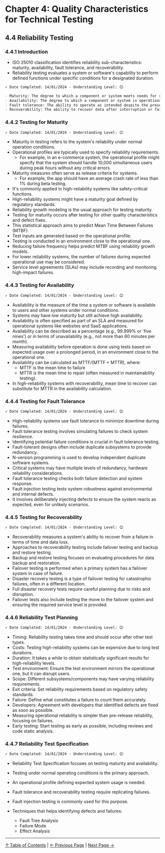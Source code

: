 # Chapter 4: Quality Characteristics for Technical Testing

## 4.4 Reliability Testing

### 4.4.1 Introduction

- ISO 25010 classification identifies reliability sub-characteristics: maturity, availability, fault tolerance, and recoverability.
- Reliability testing evaluates a system or software's capability to perform defined functions under specific conditions for a designated duration.

```markdown
✓ Date Completed: 14/01/2024 - Understanding Level: 😊
```

```markdown
- Maturity: The degree to which a component or system meets needs for reliability under normal operation.
- Availability: The degree to which a component or system is operational and accessible when required for use.
- Fault tolerance: The ability to operate as intended despite the presence of hardware or software faults.
- Recoverability: The ability to recover data after interruption or failure and restore desired state.
```

### 4.4.2 Testing for Maturity

```markdown
✓ Date Completed: 14/01/2024 - Understanding Level: 😐
```

- Maturity in testing refers to the system's reliability under normal operation conditions.
- Operational profiles are typically used to specify reliability requirements.
  - For example, in an e-commerce system, the operational profile might specify that the system should handle 10,000 simultaneous users during peak hours without any critical errors.
- Maturity measures often serve as release criteria for systems.
  - For example, the app should have an average crash rate of less than 1% during beta testing.
- It's commonly applied in high-reliability systems like safety-critical functions.
- High-reliability systems might have a maturity goal defined by regulatory standards.
- Reliability growth modeling is the usual approach for testing maturity.
- Testing for maturity occurs after testing for other quality characteristics and defect fixes.
- This statistical approach aims to predict Mean Time Between Failures (MTBF).
- Test inputs are generated based on the operational profile.
- Testing is conducted in an environment close to the operational one.
- Reducing failure frequency helps predict MTBF using reliability growth models.
- For lower reliability systems, the number of failures during expected operational use may be considered.
- Service level agreements (SLAs) may include recording and monitoring high-impact failures.

### 4.4.3 Testing for Availability

```markdown
✓ Date Completed: 14/01/2024 - Understanding Level: 😊
```

- Availability is the measure of the time a system or software is available to users and other systems under normal conditions.
- Systems may have low maturity but still achieve high availability.
- Availability is often specified as part of an SLA and measured for operational systems like websites and SaaS applications.
- Availability can be described as a percentage (e.g., 99.999% or 'five nines') or in terms of unavailability (e.g., not more than 60 minutes per month).
- Measuring availability before operation is done using tests based on expected usage over a prolonged period, in an environment close to the operational one.
- Availability can be calculated as MTTF/(MTTF + MTTR), where:
  - MTTF is the mean time to failure
  - MTTR is the mean time to repair (often measured in maintainability testing).
- In high-reliability systems with recoverability, mean time to recover can substitute for MTTR in the availability calculation.

### 4.4.4 Testing for Fault Tolerance

```markdown
✓ Date Completed: 14/01/2024 - Understanding Level: 😊
```

- High-reliability systems use fault tolerance to minimize downtime during failures.
- Fault tolerance testing involves simulating failures to check system resilience.
- Identifying potential failure conditions is crucial in fault tolerance testing.
- Fault-tolerant designs often include duplicate subsystems to provide redundancy.
- N-version programming is used to develop independent duplicate software systems.
- Critical systems may have multiple levels of redundancy, hardware reliability considerations.
- Fault tolerance testing checks both failure detection and system response.
- Fault injection testing tests system robustness against environmental and internal defects.
- It involves deliberately injecting defects to ensure the system reacts as expected, even for unlikely scenarios.

### 4.4.5 Testing for Recoverability

```markdown
✓ Date Completed: 14/01/2024 - Understanding Level: 😊
```

- Recoverability measures a system's ability to recover from a failure in terms of time and data loss.
- Approaches to recoverability testing include failover testing and backup and restore testing.
- Backup and restore testing focuses on evaluating procedures for data backup and restoration.
- Failover testing is performed when a primary system has a failover system in case of failure.
- Disaster recovery testing is a type of failover testing for catastrophic failures, often in a different location.
- Full disaster recovery tests require careful planning due to risks and disruption.
- Failover tests also include testing the move to the failover system and ensuring the required service level is provided.

### 4.4.6 Reliability Test Planning

```markdown
✓ Date Completed: 14/01/2024 - Understanding Level: 😊
```

- Timing: Reliability testing takes time and should occur after other test types.
- Costs: Testing high-reliability systems can be expensive due to long test durations.
- Duration: It takes a while to obtain statistically significant results for high-reliability levels.
- Test environment: Ensure the test environment mirrors the operational one, but it can disrupt users.
- Scope: Different subsystems/components may have varying reliability requirements.
- Exit criteria: Set reliability requirements based on regulatory safety standards.
- Failure: Define what constitutes a failure to count them accurately.
- Developers: Agreement with developers that identified defects are fixed as soon as possible.
- Measuring operational reliability is simpler than pre-release reliability, focusing on failures.
- Early testing: Start testing as early as possible, including reviews and code static analysis.

### 4.4.7 Reliability Test Specification

```markdown
✓ Date Completed: 14/01/2024 - Understanding Level: 😊
```

- Reliability Test Specification focuses on testing maturity and availability.
- Testing under normal operating conditions is the primary approach.
- An operational profile defining expected system usage is needed.
- Fault tolerance and recoverability testing require replicating failures.
- Fault injection testing is commonly used for this purpose.

- Techniques that helps identifying defects and failures:
  - Fault Tree Analysis
  - Failure Mode
  - Effect Analysis

---

[↑ Table of Contents](../../README.md#table-of-contents) | [← Previous Page](4.3-security-testing.md) | [Next Page →](4.5-performance-testing.md)
